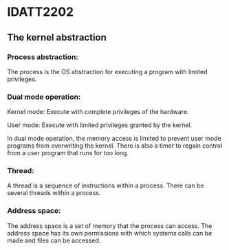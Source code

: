 # IDATT2202

## The kernel abstraction

### Process abstraction:

The process is the OS abstraction for executing a program with limited privileges.

### Dual mode operation:

Kernel mode: Execute with complete privileges of the hardware. 

User mode: Execute with limited privileges granted by the kernel.

In dual mode operation, the memory access is limited to prevent user mode programs from overwriting the kernel. There is also a timer to regain control from a user program that runs for too long.

### Thread:

A thread is a sequence of instructions within a process. There can be several threads within a process.

### Address space:

The address space is a set of memory that the process can access. The address space has its own permissions with which systems calls can be made and files can be accessed.

